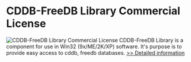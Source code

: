 # CDDB-FreeDB Library Commercial License
![CDDB-FreeDB Library Commercial License](https://mycommerce.akamaized.net/api/pimages/P300268756/BIG/300268756.JPG)
CDDB-FreeDB Library is a component for use in Win32 (9x/ME/2K/XP) software. It's purpose is to provide easy access to cddb, freedb databases.
[>> Detailed information](https://secure.shareit.com/shareit/product.html?productid=300268756&affiliateid=200057808)